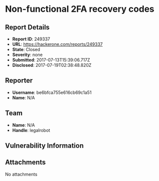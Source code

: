 # Non-functional 2FA recovery codes

## Report Details
- **Report ID**: 249337
- **URL**: https://hackerone.com/reports/249337
- **State**: Closed
- **Severity**: none
- **Submitted**: 2017-07-13T15:39:06.717Z
- **Disclosed**: 2017-07-19T02:38:48.820Z

## Reporter
- **Username**: be6bfca755e616cb69c1a51
- **Name**: N/A

## Team
- **Name**: N/A
- **Handle**: legalrobot

## Vulnerability Information


## Attachments
No attachments
